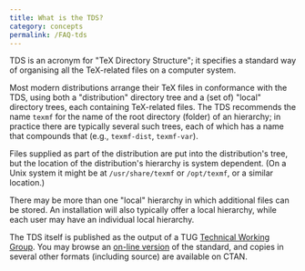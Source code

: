 ```yaml
---
title: What is the TDS?
category: concepts
permalink: /FAQ-tds
---
```


TDS is an acronym for "TeX Directory Structure"; it
specifies a standard way of organising all the TeX-related files on
a computer system.

Most modern distributions arrange their TeX files in conformance
with the TDS, using both a "distribution" directory tree and a
(set of) "local" directory trees, each containing TeX-related
files.  The TDS recommends the name `texmf` for the name
of the root directory (folder) of an hierarchy; in practice there are
typically several such trees, each of which has a name that compounds
that (e.g., `texmf-dist`, `texmf-var`).

Files supplied as part of the distribution are put into the
distribution's tree, but the location of the distribution's hierarchy is
system dependent.  (On a Unix system it might be at
`/usr/share/texmf` or `/opt/texmf`, or a similar location.)

There may be more than one "local" hierarchy in which additional files
can be stored.  An installation will also typically offer a local
hierarchy, while each user may have an individual local hierarchy.

The TDS itself is published as the output of a TUG 
[Technical Working Group](FAQ-TUGstar).  You may browse an
[on-line version](https://tug.org/tds/) of the standard, and
copies in several other formats (including source) are available on
CTAN.

